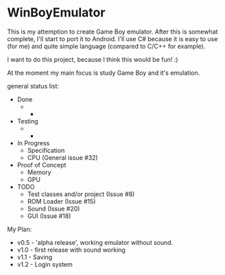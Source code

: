 # WinBoyEmulator
This is my attemption to create Game Boy emulator. After this is somewhat complete, I'll start to port it to Android. 
I'll use C# because it is easy to use (for me) and quite simple language (compared to C/C++ for example).

I want to do this project, because I think this would be fun! :)

At the moment my main focus is study Game Boy and it's emulation.

general status list:
* Done
    * - 
* Testing
    * - 
* In Progress
   *  Specification
   *  CPU (General issue #32)
* Proof of Concept
   * Memory
   * GPU
* TODO
    * Test classes and/or project   (Issue #8)
    * ROM Loader (Issue #15)
    * Sound (Issue #20)
    * GUI (Issue #18)

My Plan:
 * v0.5 - 'alpha release', working emulator without sound.
 * v1.0 - first release with sound working
 * v1.1 - Saving
 * v1.2 - Login system
